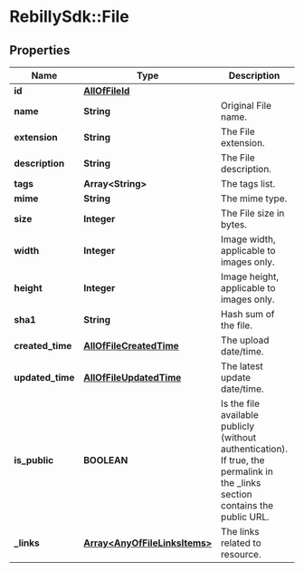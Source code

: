 # RebillySdk::File

## Properties
Name | Type | Description | Notes
------------ | ------------- | ------------- | -------------
**id** | [**AllOfFileId**](AllOfFileId.md) |  | [optional] 
**name** | **String** | Original File name. | [optional] 
**extension** | **String** | The File extension. | [optional] 
**description** | **String** | The File description. | [optional] 
**tags** | **Array&lt;String&gt;** | The tags list. | [optional] 
**mime** | **String** | The mime type. | [optional] 
**size** | **Integer** | The File size in bytes. | [optional] 
**width** | **Integer** | Image width, applicable to images only. | [optional] 
**height** | **Integer** | Image height, applicable to images only. | [optional] 
**sha1** | **String** | Hash sum of the file. | [optional] 
**created_time** | [**AllOfFileCreatedTime**](AllOfFileCreatedTime.md) | The upload date/time. | [optional] 
**updated_time** | [**AllOfFileUpdatedTime**](AllOfFileUpdatedTime.md) | The latest update date/time. | [optional] 
**is_public** | **BOOLEAN** | Is the file available publicly (without authentication). If true, the permalink in the _links section contains the public URL. | [optional] 
**_links** | [**Array&lt;AnyOfFileLinksItems&gt;**](.md) | The links related to resource. | [optional] 

